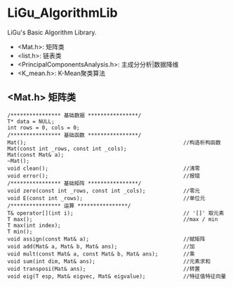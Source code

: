 # LiGu_AlgorithmLib
LiGu's Basic Algorithm Library.  
* <Mat.h>:					矩阵类  
* <list.h>:					链表类  
* <PrincipalComponentsAnalysis.h>:  主成分分析|数据降维
* <K_mean.h>:               K-Mean聚类算法  

## <Mat.h> 矩阵类  
```
/**************** 基础数据 ****************/
T* data = NULL;
int rows = 0, cols = 0;
/**************** 基础函数 ****************/
Mat();													//构造析构函数  
Mat(const int _rows, const int _cols);  
Mat(const Mat& a);  
~Mat();
void clean();											//清零  
void error();											//报错						
/**************** 基础矩阵 ****************/  
void zero(const int _rows, const int _cols);			//零元  
void E(const int _rows);								//单位元  
/**************** 运算 ****************/  
T& operator[](int i);									// '[]' 取元素  
T max();												//max / min  
T max(int index);  
T min();  
void assign(const Mat& a);								//赋矩阵  
void add(Mat& a, Mat& b, Mat& ans);						//加  
void mult(const Mat& a, const Mat& b, Mat& ans);		//乘  
void sum(int dim, Mat& ans);							//元素求和  
void transposi(Mat& ans);								//转置  
void eig(T esp, Mat& eigvec, Mat& eigvalue);			//特征值特征向量 
```